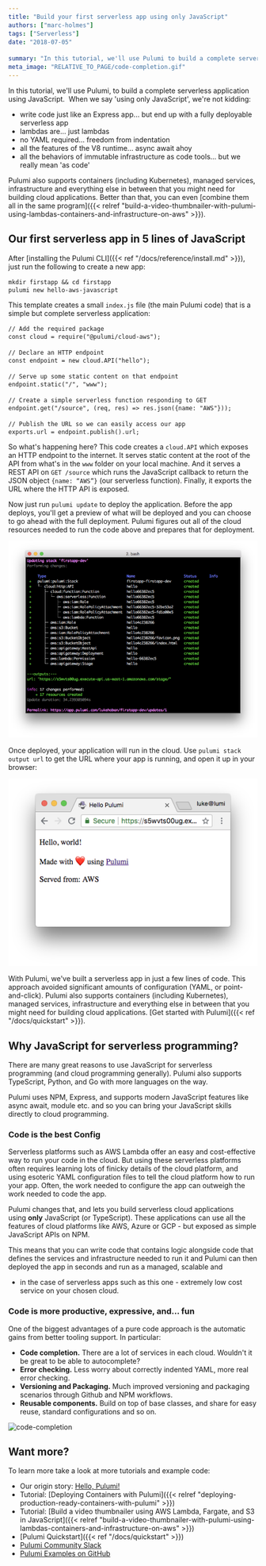 ```yaml
---
title: "Build your first serverless app using only JavaScript"
authors: ["marc-holmes"]
tags: ["Serverless"]
date: "2018-07-05"

summary: "In this tutorial, we'll use Pulumi to build a complete serverless application using JavaScript."
meta_image: "RELATIVE_TO_PAGE/code-completion.gif"
---
```



In this tutorial, we'll use Pulumi, to build a
complete serverless application using JavaScript.  When we say 'using
only JavaScript', we're not kidding:

- write code just like an Express app... but end up with a fully
  deployable serverless app
- lambdas are... just lambdas
- no YAML required... freedom from indentation
- all the features of the V8 runtime... async await ahoy
- all the behaviors of immutable infrastructure as code tools... but
  we really mean 'as code'

Pulumi also supports containers (including Kubernetes), managed
services, infrastructure and everything else in between that you might
need for building cloud applications. Better than that, you can even
[combine them all in the same program]({{< relref "build-a-video-thumbnailer-with-pulumi-using-lambdas-containers-and-infrastructure-on-aws" >}}).

## Our first serverless app in 5 lines of JavaScript

After [installing the Pulumi CLI]({{< ref "/docs/reference/install.md" >}}), just run
the following to create a new app:

    mkdir firstapp && cd firstapp
    pulumi new hello-aws-javascript

This template creates a small `index.js` file (the main Pulumi code)
that is a simple but complete serverless application:

    // Add the required package
    const cloud = require("@pulumi/cloud-aws");

    // Declare an HTTP endpoint
    const endpoint = new cloud.API("hello");

    // Serve up some static content on that endpoint
    endpoint.static("/", "www");

    // Create a simple serverless function responding to GET
    endpoint.get("/source", (req, res) => res.json({name: "AWS"}));

    // Publish the URL so we can easily access our app
    exports.url = endpoint.publish().url;

So what's happening here? This code creates a `cloud.API` which exposes
an HTTP endpoint to the internet. It serves static content at the root
of the API from what's in the `www` folder on your local machine. And it
serves a REST API on `GET /source` which runs the JavaScript callback to
return the JSON object `{name: “AWS”}` (our serverless function).
Finally, it exports the URL where the HTTP API is exposed.

Now just run `pulumi update` to deploy the application. Before the app
deploys, you'll get a preview of what will be deployed and you can
choose to go ahead with the full deployment. Pulumi figures out all of
the cloud resources needed to run the code above and prepares that for
deployment.

![results](./image.png)

Once deployed, your application will run in the cloud. Use
`pulumi stack output url` to get the URL where your app is running, and
open it up in your browser:

![stack output](./stack-output.png)

With Pulumi, we've built a serverless app in just a few lines of code.
This approach avoided significant amounts of configuration (YAML, or
point-and-click). Pulumi also supports containers (including
Kubernetes), managed services, infrastructure and everything else in
between that you might need for building cloud applications.
[Get started with Pulumi]({{< ref "/docs/quickstart" >}}).

## Why JavaScript for serverless programming?

There are many great reasons to use JavaScript for serverless
programming (and cloud programming generally). Pulumi also supports
TypeScript, Python, and Go with more languages on the way. 

Pulumi uses NPM, Express, and supports modern JavaScript features like
async await, module etc. and so you can bring your JavaScript skills
directly to cloud programming. 

### Code is the best Config

Serverless platforms such as AWS Lambda offer an easy and cost-effective
way to run your code in the cloud. But using these serverless platforms
often requires learning lots of finicky details of the cloud platform,
and using esoteric YAML configuration files to tell the cloud platform
how to run your app. Often, the work needed to configure the app can
outweigh the work needed to code the app.

Pulumi changes that, and lets you build serverless
cloud applications using **only** JavaScript (or TypeScript). These
applications can use all the features of cloud platforms like AWS, Azure
or GCP - but exposed as simple JavaScript APIs on NPM.

This means that you can write code that contains logic alongside code
that defines the services and infrastructure needed to run it and Pulumi
can then deployed the app in seconds and run as a managed, scalable and
- in the case of serverless apps such as this one - extremely low cost
service on your chosen cloud.

### Code is more productive, expressive, and... fun

One of the biggest advantages of a pure code approach is the automatic
gains from better tooling support. In particular:

- **Code completion.** There are a lot of services in each cloud.
  Wouldn't it be great to be able to autocomplete?
- **Error checking.** Less worry about correctly indented YAML, more
  real error checking.
- **Versioning and Packaging.** Much improved versioning and packaging
  scenarios through Github and NPM workflows. 
- **Reusable components.** Build on top of base classes, and share for
  easy reuse, standard configurations and so on.

![code-completion](./code-completion.gif)

## Want more?

To learn more take a look at more tutorials and example code:

- Our origin story: [Hello, Pulumi!](http://joeduffyblog.com/2018/06/18/hello-pulumi/)
- Tutorial: [Deploying Containers with Pulumi]({{< relref "deploying-production-ready-containers-with-pulumi" >}})
- Tutorial: [Build a video thumbnailer using AWS Lambda, Fargate, and S3 in JavaScript]({{< relref "build-a-video-thumbnailer-with-pulumi-using-lambdas-containers-and-infrastructure-on-aws" >}})
- [Pulumi Quickstart]({{< ref "/docs/quickstart" >}})
- [Pulumi Community Slack](https://slack.pulumi.io)
- [Pulumi Examples on GitHub](https://github.com/pulumi/examples)

 

 

